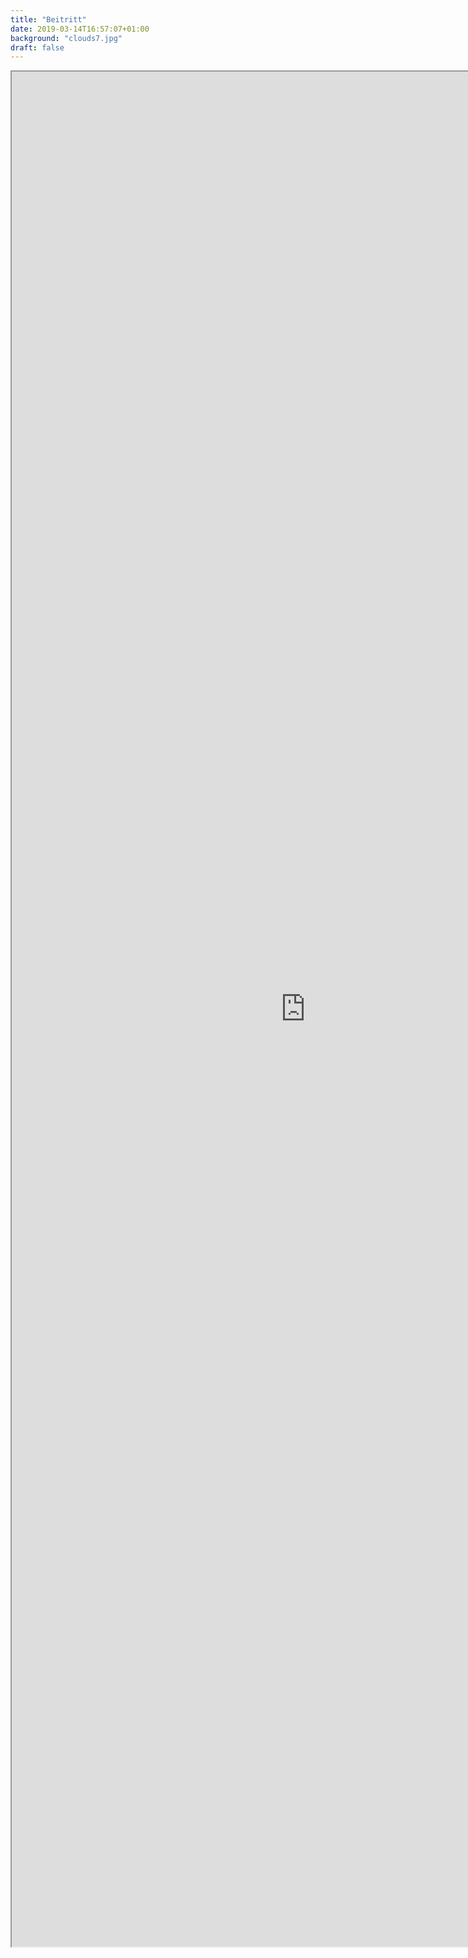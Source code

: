 ```yaml
---
title: "Beitritt"
date: 2019-03-14T16:57:07+01:00
background: "clouds7.jpg"
draft: false
---
```

<iframe src="https://docs.google.com/forms/d/1Y10kUhL4sSoedbRs_Gh5aJwUI7_mmX9EnSwm3x2R9AU/viewform" width="940" height="3000"></iframe>
